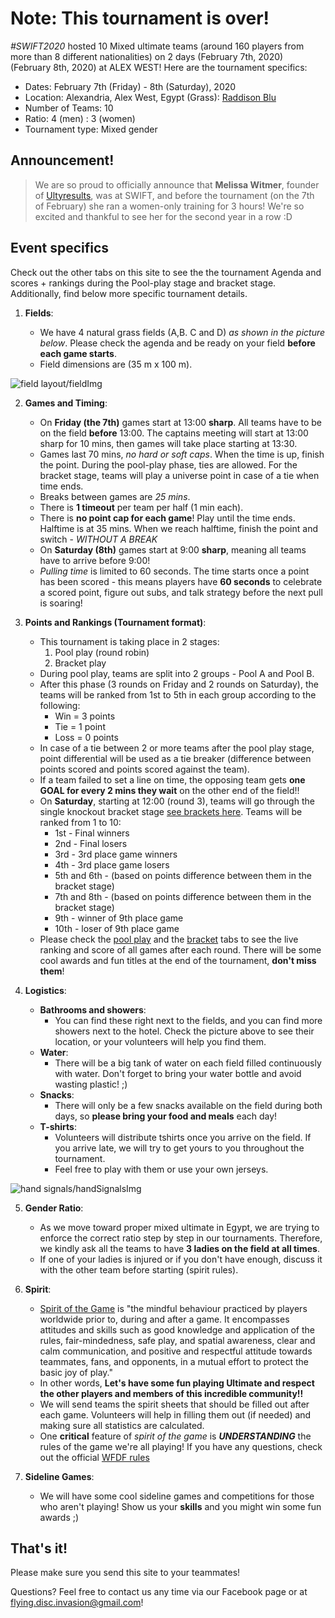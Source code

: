 # Note: This tournament is over!

_#SWIFT2020_ hosted 10 Mixed ultimate teams (around 160 players from more than 8 different nationalities) on 2 days (February 7th, 2020) (February 8th, 2020) at ALEX WEST! Here are the tournament specifics:

-   Dates: February 7th (Friday) - 8th (Saturday), 2020
-   Location: Alexandria, Alex West, Egypt (Grass): [Raddison Blu](https://g.page/RadissonAlex?share)
-   Number of Teams: 10
-   Ratio: 4 (men) : 3 (women)
-   Tournament type: Mixed gender

## Announcement!

> We are so proud to officially announce that **Melissa Witmer**, founder of [Ultyresults](https://www.ultyresults.com/), was at SWIFT, and before the tournament (on the 7th of February) she ran a women-only training for 3 hours! We're so excited and thankful to see her for the second year in a row :D

## Event specifics

Check out the other tabs on this site to see the the tournament Agenda and scores + rankings during the Pool-play stage and bracket stage. Additionally, find below more specific tournament details.

1. **Fields**:

    - We have 4 natural grass fields (A,B. C and D) _as shown in the picture below_. Please check the agenda and be ready on your field **before each game starts**.
    - Field dimensions are (35 m x 100 m).

![field layout/fieldImg](alex_west_map.jpeg)

2. **Games and Timing**:

    - On **Friday (the 7th)** games start at 13:00 **sharp**. All teams have to be on the field **before** 13:00. The captains meeting will start at 13:00 sharp for 10 mins, then games will take place starting at 13:30.
    - Games last 70 mins, _no hard or soft caps_. When the time is up, finish the point. During the pool-play phase, ties are allowed. For the bracket stage, teams will play a universe point in case of a tie when time ends.
    - Breaks between games are _25 mins_.
    - There is **1 timeout** per team per half (1 min each).
    - There is **no point cap for each game**! Play until the time ends. Halftime is at 35 mins. When we reach halftime, finish the point and switch - _WITHOUT A BREAK_
    - On **Saturday (8th)** games start at 9:00 **sharp**, meaning all teams have to arrive before 9:00!
    - _Pulling time_ is limited to 60 seconds. The time starts once a point has been scored - this means players have **60 seconds** to celebrate a scored point, figure out subs, and talk strategy before the next pull is soaring!

3. **Points and Rankings (Tournament format)**:

    - This tournament is taking place in 2 stages:
        1. Pool play (round robin)
        2. Bracket play
    - During pool play, teams are split into 2 groups - Pool A and Pool B.
    - After this phase (3 rounds on Friday and 2 rounds on Saturday), the teams will be ranked from 1st to 5th in each group according to the following:
        - Win = 3 points
        - Tie = 1 point
        - Loss = 0 points
    - In case of a tie between 2 or more teams after the pool play stage, point differential will be used as a tie breaker (difference between points scored and points scored against the team).
    - If a team failed to set a line on time, the opposing team gets **one GOAL for every 2 mins they wait** on the other end of the field!!
    - On **Saturday**, starting at 12:00 (round 3), teams will go through the single knockout bracket stage [see brackets here](/swift-2020/bracket). Teams will be ranked from 1 to 10:
        - 1st - Final winners
        - 2nd - Final losers
        - 3rd - 3rd place game winners
        - 4th - 3rd place game losers
        - 5th and 6th - (based on points difference between them in the bracket stage)
        - 7th and 8th - (based on points difference between them in the bracket stage)
        - 9th - winner of 9th place game
        - 10th - loser of 9th place game
    - Please check the [pool play](/swift-2020/pool) and the [bracket](/swift-2020/bracket) tabs to see the live ranking and score of all games after each round. There will be some cool awards and fun titles at the end of the tournament, **don't miss them**!

4. **Logistics**:

    - **Bathrooms and showers**:
        - You can find these right next to the fields, and you can find more showers next to the hotel. Check the picture above to see their location, or your volunteers will help you find them.
    - **Water**:
        - There will be a big tank of water on each field filled continuously with water. Don't forget to bring your water bottle and avoid wasting plastic! ;)
    - **Snacks**:
        - There will only be a few snacks available on the field during both days, so **please bring your food and meals** each day!
    - **T-shirts**:
        - Volunteers will distribute tshirts once you arrive on the field. If you arrive late, we will try to get yours to you throughout the tournament.
        - Feel free to play with them or use your own jerseys.

![hand signals/handSignalsImg](WFDF_hand_signals.jpeg)

5. **Gender Ratio**:

    - As we move toward proper mixed ultimate in Egypt, we are trying to enforce the correct ratio step by step in our tournaments. Therefore, we kindly ask all the teams to have **3 ladies on the field at all times**.
    - If one of your ladies is injured or if you don't have enough, discuss it with the other team before starting (spirit rules).

6. **Spirit**:

    - [Spirit of the Game](http://www.wfdf.org/sports/ultimate/161-spirit-of-the-game-) is "the mindful behaviour practiced by players worldwide prior to, during and after a game. It encompasses attitudes and skills such as good knowledge and application of the rules, fair-mindedness, safe play, and spatial awareness, clear and calm communication, and positive and respectful attitude towards teammates, fans, and opponents, in a mutual effort to protect the basic joy of play."
    - In other words, **Let's have some fun playing Ultimate and respect the other players and members of this incredible community!!**
    - We will send teams the spirit sheets that should be filled out after each game. Volunteers will help in filling them out (if needed) and making sure all statistics are calculated.
    - One **critical** feature of _spirit of the game_ is _**UNDERSTANDING**_ the rules of the game we're all playing! If you have any questions, check out the official [WFDF rules](https://rules.wfdf.org/)

7. **Sideline Games**:

    - We will have some cool sideline games and competitions for those who aren't playing! Show us your **skills** and you might win some fun awards ;)

## That's it!

Please make sure you send this site to your teammates!

Questions? Feel free to contact us any time via our Facebook page or at flying.disc.invasion@gmail.com!

